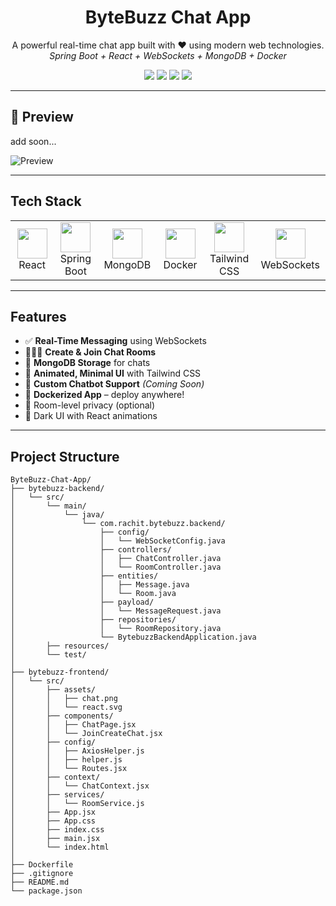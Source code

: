 <h1 align="center"> ByteBuzz Chat App</h1>
<p align="center">
  A powerful real-time chat app built with ❤️ using modern web technologies.
  <br/>
  <i>Spring Boot + React + WebSockets + MongoDB + Docker</i>
</p>

<p align="center">
  <img src="https://img.shields.io/badge/Status-Active-brightgreen?style=for-the-badge" />
  <img src="https://img.shields.io/badge/Version-1.0.0-blueviolet?style=for-the-badge" />
  <img src="https://img.shields.io/github/license/rachit-sharma-276/ByteBuzz-Chat-App?style=for-the-badge" />
  <img src="https://img.shields.io/badge/PRs-Welcome-orange?style=for-the-badge" />
</p>

---

## 📸 Preview
add soon...


![Preview](assets/demo.gif)

---

##  Tech Stack

<table align="center">
  <tr>
    <td align="center" width="130">
      <img src="https://img.icons8.com/color/96/000000/react-native.png" width="48"/><br/>React
    </td>
    <td align="center" width="130">
      <img src="https://img.icons8.com/color/96/000000/spring-logo.png" width="48"/><br/>Spring Boot
    </td>
    <td align="center" width="130">
      <img src="https://img.icons8.com/external-tal-revivo-color-tal-revivo/96/external-mongodb-a-cross-platform-document-oriented-database-program-logo-color-tal-revivo.png" width="48"/><br/>MongoDB
    </td>
    <td align="center" width="130">
      <img src="https://img.icons8.com/color/96/000000/docker.png" width="48"/><br/>Docker
    </td>
    <td align="center" width="130">
      <img src="https://img.icons8.com/color/96/tailwind_css.png" width="48"/><br/>Tailwind CSS
    </td>
    <td align="center" width="130">
      <img src="https://www.vectorlogo.zone/logos/websocket/websocket-icon.svg" width="48"/><br/>WebSockets
    </td>
  </tr>
</table>

---
##  Features

- ✅ **Real-Time Messaging** using WebSockets
- 🧑‍🤝‍🧑 **Create & Join Chat Rooms**
- 💾 **MongoDB Storage** for chats
- 🎨 **Animated, Minimal UI** with Tailwind CSS
- 🧠 **Custom Chatbot Support** *(Coming Soon)*
- 🐳 **Dockerized App** – deploy anywhere!
- 🔐 Room-level privacy (optional)
- 🌙 Dark UI with React animations

---

## Project Structure
```
ByteBuzz-Chat-App/
├── bytebuzz-backend/
│   └── src/
│       └── main/
│           └── java/
│               └── com.rachit.bytebuzz.backend/
│                   ├── config/
│                   │   └── WebSocketConfig.java
│                   ├── controllers/
│                   │   ├── ChatController.java
│                   │   └── RoomController.java
│                   ├── entities/
│                   │   ├── Message.java
│                   │   └── Room.java
│                   ├── payload/
│                   │   └── MessageRequest.java
│                   ├── repositories/
│                   │   └── RoomRepository.java
│                   └── BytebuzzBackendApplication.java
│       ├── resources/
│       └── test/
│
├── bytebuzz-frontend/
│   └── src/
│       ├── assets/
│       │   ├── chat.png
│       │   └── react.svg
│       ├── components/
│       │   ├── ChatPage.jsx
│       │   └── JoinCreateChat.jsx
│       ├── config/
│       │   ├── AxiosHelper.js
│       │   ├── helper.js
│       │   └── Routes.jsx
│       ├── context/
│       │   └── ChatContext.jsx
│       ├── services/
│       │   └── RoomService.js
│       ├── App.jsx
│       ├── App.css
│       ├── index.css
│       ├── main.jsx
│       └── index.html
│
├── Dockerfile
├── .gitignore
├── README.md
└── package.json
```
